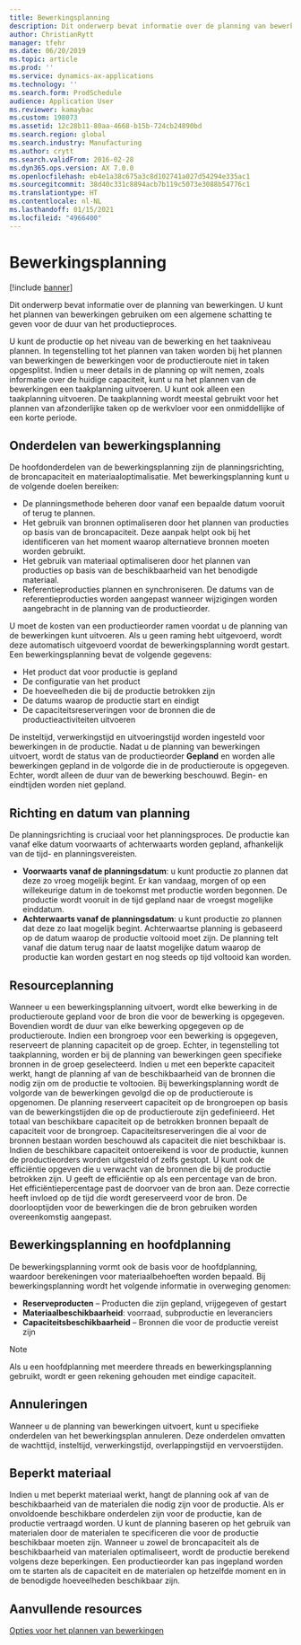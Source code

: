 ```yaml
---
title: Bewerkingsplanning
description: Dit onderwerp bevat informatie over de planning van bewerkingen. U kunt het plannen van bewerkingen gebruiken om een algemene schatting te geven voor de duur van het productieproces.
author: ChristianRytt
manager: tfehr
ms.date: 06/20/2019
ms.topic: article
ms.prod: ''
ms.service: dynamics-ax-applications
ms.technology: ''
ms.search.form: ProdSchedule
audience: Application User
ms.reviewer: kamaybac
ms.custom: 198073
ms.assetid: 12c28b11-80aa-4668-b15b-724cb24890bd
ms.search.region: global
ms.search.industry: Manufacturing
ms.author: crytt
ms.search.validFrom: 2016-02-28
ms.dyn365.ops.version: AX 7.0.0
ms.openlocfilehash: eb4e1a38c675a3c8d102741a027d54294e335ac1
ms.sourcegitcommit: 38d40c331c8894acb7b119c5073e3088b54776c1
ms.translationtype: HT
ms.contentlocale: nl-NL
ms.lasthandoff: 01/15/2021
ms.locfileid: "4966400"
---
```

# <a name="operations-scheduling"></a>Bewerkingsplanning

[!include [banner](../includes/banner.md)]

Dit onderwerp bevat informatie over de planning van bewerkingen. U kunt het plannen van bewerkingen gebruiken om een algemene schatting te geven voor de duur van het productieproces.

U kunt de productie op het niveau van de bewerking en het taakniveau plannen. In tegenstelling tot het plannen van taken worden bij het plannen van bewerkingen de bewerkingen voor de productieroute niet in taken opgesplitst. Indien u meer details in de planning op wilt nemen, zoals informatie over de huidige capaciteit, kunt u na het plannen van de bewerkingen een taakplanning uitvoeren. U kunt ook alleen een taakplanning uitvoeren. De taakplanning wordt meestal gebruikt voor het plannen van afzonderlijke taken op de werkvloer voor een onmiddellijke of een korte periode.

## <a name="components-of-operations-scheduling"></a>Onderdelen van bewerkingsplanning
De hoofdonderdelen van de bewerkingsplanning zijn de planningsrichting, de broncapaciteit en materiaaloptimalisatie. Met bewerkingsplanning kunt u de volgende doelen bereiken:

-   De planningsmethode beheren door vanaf een bepaalde datum vooruit of terug te plannen.
-   Het gebruik van bronnen optimaliseren door het plannen van producties op basis van de broncapaciteit. Deze aanpak helpt ook bij het identificeren van het moment waarop alternatieve bronnen moeten worden gebruikt.
-   Het gebruik van materiaal optimaliseren door het plannen van producties op basis van de beschikbaarheid van het benodigde materiaal.
-   Referentieproducties plannen en synchroniseren. De datums van de referentieproducties worden aangepast wanneer wijzigingen worden aangebracht in de planning van de productieorder.

U moet de kosten van een productieorder ramen voordat u de planning van de bewerkingen kunt uitvoeren. Als u geen raming hebt uitgevoerd, wordt deze automatisch uitgevoerd voordat de bewerkingsplanning wordt gestart. Een bewerkingsplanning bevat de volgende gegevens:

-   Het product dat voor productie is gepland
-   De configuratie van het product
-   De hoeveelheden die bij de productie betrokken zijn
-   De datums waarop de productie start en eindigt
-   De capaciteitsreserveringen voor de bronnen die de productieactiviteiten uitvoeren

De insteltijd, verwerkingstijd en uitvoeringstijd worden ingesteld voor bewerkingen in de productie. Nadat u de planning van bewerkingen uitvoert, wordt de status van de productieorder **Gepland** en worden alle bewerkingen gepland in de volgorde die in de productieroute is opgegeven. Echter, wordt alleen de duur van de bewerking beschouwd. Begin- en eindtijden worden niet gepland.

## <a name="scheduling-direction-and-date"></a>Richting en datum van planning
De planningsrichting is cruciaal voor het planningsproces. De productie kan vanaf elke datum voorwaarts of achterwaarts worden gepland, afhankelijk van de tijd- en planningsvereisten.

-   **Voorwaarts vanaf de planningsdatum**: u kunt productie zo plannen dat deze zo vroeg mogelijk begint. Er kan vandaag, morgen of op een willekeurige datum in de toekomst met productie worden begonnen. De productie wordt vooruit in de tijd gepland naar de vroegst mogelijke einddatum.
-   **Achterwaarts vanaf de planningsdatum**: u kunt productie zo plannen dat deze zo laat mogelijk begint. Achterwaartse planning is gebaseerd op de datum waarop de productie voltooid moet zijn. De planning telt vanaf die datum terug naar de laatst mogelijke datum waarop de productie kan worden gestart en nog steeds op tijd voltooid kan worden.

## <a name="resource-scheduling"></a>Resourceplanning
Wanneer u een bewerkingsplanning uitvoert, wordt elke bewerking in de productieroute gepland voor de bron die voor de bewerking is opgegeven. Bovendien wordt de duur van elke bewerking opgegeven op de productieroute. Indien een brongroep voor een bewerking is opgegeven, reserveert de planning capaciteit op de groep. Echter, in tegenstelling tot taakplanning, worden er bij de planning van bewerkingen geen specifieke bronnen in de groep geselecteerd. Indien u met een beperkte capaciteit werkt, hangt de planning af van de beschikbaarheid van de bronnen die nodig zijn om de productie te voltooien. Bij bewerkingsplanning wordt de volgorde van de bewerkingen gevolgd die op de productieroute is opgenomen. De planning reserveert capaciteit op de brongroepen op basis van de bewerkingstijden die op de productieroute zijn gedefinieerd. Het totaal van beschikbare capaciteit op de betrokken bronnen bepaalt de capaciteit voor de brongroep. Capaciteitsreserveringen die al voor de bronnen bestaan worden beschouwd als capaciteit die niet beschikbaar is. Indien de beschikbare capaciteit ontoereikend is voor de productie, kunnen de productieorders worden uitgesteld of zelfs gestopt. U kunt ook de efficiëntie opgeven die u verwacht van de bronnen die bij de productie betrokken zijn. U geeft de efficiëntie op als een percentage van de bron. Het efficiëntiepercentage past de doorvoer van de bron aan. Deze correctie heeft invloed op de tijd die wordt gereserveerd voor de bron. De doorlooptijden voor de bewerkingen die de bron gebruiken worden overeenkomstig aangepast.

## <a name="operations-scheduling-and-master-planning"></a>Bewerkingsplanning en hoofdplanning
De bewerkingsplanning vormt ook de basis voor de hoofdplanning, waardoor berekeningen voor materiaalbehoeften worden bepaald. Bij bewerkingsplanning wordt het volgende informatie in overweging genomen:

-   **Reserveproducten** – Producten die zijn gepland, vrijgegeven of gestart
-   **Materiaalbeschikbaarheid**: voorraad, subproductie en leveranciers
-   **Capaciteitsbeschikbaarheid** – Bronnen die voor de productie vereist zijn

> [!NOTE]
> Als u een hoofdplanning met meerdere threads en bewerkingsplanning gebruikt, wordt er geen rekening gehouden met eindige capaciteit. 

## <a name="cancellations"></a>Annuleringen
Wanneer u de planning van bewerkingen uitvoert, kunt u specifieke onderdelen van het bewerkingsplan annuleren. Deze onderdelen omvatten de wachttijd, insteltijd, verwerkingstijd, overlappingstijd en vervoerstijden.

## <a name="finite-materials"></a>Beperkt materiaal
Indien u met beperkt materiaal werkt, hangt de planning ook af van de beschikbaarheid van de materialen die nodig zijn voor de productie. Als er onvoldoende beschikbare onderdelen zijn voor de productie, kan de productie vertraagd worden. U kunt de planning baseren op het gebruik van materialen door de materialen te specificeren die voor de productie beschikbaar moeten zijn. Wanneer u zowel de broncapaciteit als de beschikbaarheid van materialen optimaliseert, wordt de productie berekend volgens deze beperkingen. Een productieorder kan pas ingepland worden om te starten als de capaciteit en de materialen op hetzelfde moment en in de benodigde hoeveelheden beschikbaar zijn.

<a name="additional-resources"></a>Aanvullende resources
--------

[Opties voor het plannen van bewerkingen](operation-scheduling-options.md)



